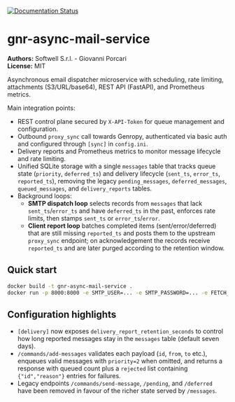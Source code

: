 [![Documentation Status](https://readthedocs.org/projects/gnr-async-mail-service/badge/?version=latest)](https://gnr-async-mail-service.readthedocs.io/en/latest/)

# gnr-async-mail-service

**Authors:** Softwell S.r.l. - Giovanni Porcari  
**License:** MIT

Asynchronous email dispatcher microservice with scheduling, rate limiting, attachments (S3/URL/base64), REST API (FastAPI), and Prometheus metrics.

Main integration points:

- REST control plane secured by ``X-API-Token`` for queue management and configuration.
- Outbound ``proxy_sync`` call towards Genropy, authenticated via basic auth and configured through ``[sync]`` in ``config.ini``.
- Delivery reports and Prometheus metrics to monitor message lifecycle and rate limiting.
- Unified SQLite storage with a single ``messages`` table that tracks queue state (`priority`, `deferred_ts`) and delivery lifecycle (`sent_ts`, `error_ts`, `reported_ts`), removing the legacy `pending_messages`, `deferred_messages`, `queued_messages`, and `delivery_reports` tables.
- Background loops:
  - **SMTP dispatch loop** selects records from ``messages`` that lack ``sent_ts``/``error_ts`` and have ``deferred_ts`` in the past, enforces rate limits, then stamps ``sent_ts`` or ``error_ts``/``error``.
  - **Client report loop** batches completed items (sent/error/deferred) that are still missing ``reported_ts`` and posts them to the upstream ``proxy_sync`` endpoint; on acknowledgement the records receive ``reported_ts`` and are later purged according to the retention window.

## Quick start

```bash
docker build -t gnr-async-mail-service .
docker run -p 8000:8000 -e SMTP_USER=... -e SMTP_PASSWORD=... -e FETCH_URL=https://your/api gnr-async-mail-service
```

## Configuration highlights

- ``[delivery]`` now exposes ``delivery_report_retention_seconds`` to control how long reported messages stay in the ``messages`` table (default seven days).
- ``/commands/add-messages`` validates each payload (``id``, ``from``, ``to`` etc.), enqueues valid messages with `priority=2` when omitted, and returns a response with queued count plus a `rejected` list containing `{"id","reason"}` entries for failures.
- Legacy endpoints `/commands/send-message`, `/pending`, and `/deferred` have been removed in favour of the richer state served by `/messages`.
